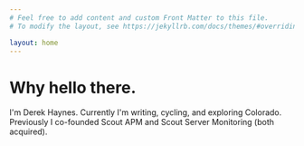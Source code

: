 ```yaml
---
# Feel free to add content and custom Front Matter to this file.
# To modify the layout, see https://jekyllrb.com/docs/themes/#overriding-theme-defaults

layout: home
---
```


# Why hello there.

I'm Derek Haynes. Currently I'm writing, cycling, and exploring Colorado. Previously I co-founded Scout APM and Scout Server Monitoring (both acquired).
